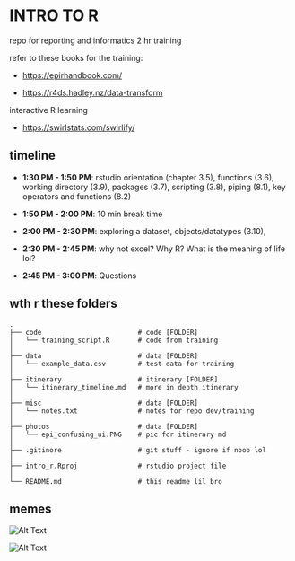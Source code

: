# INTRO TO R

repo for reporting and informatics 2 hr training

refer to these books for the training:

-   <https://epirhandbook.com/>

-   <https://r4ds.hadley.nz/data-transform>

interactive R learning

-   <https://swirlstats.com/swirlify/>

## timeline

-   **1:30 PM - 1:50 PM**: rstudio orientation (chapter 3.5), functions (3.6), working directory (3.9), packages (3.7), scripting (3.8), piping (8.1), key operators and functions (8.2)

-   **1:50 PM - 2:00 PM**: 10 min break time

-   **2:00 PM - 2:30 PM**: exploring a dataset, objects/datatypes (3.10),

-   **2:30 PM - 2:45 PM**: why not excel? Why R? What is the meaning of life lol?

-   **2:45 PM - 3:00 PM**: Questions

## wth r these folders

```         
.
├── code                        # code [FOLDER]
│   └── training_script.R       # code from training
│ 
├── data                        # data [FOLDER]
│   └── example_data.csv        # test data for training
│ 
├── itinerary                   # itinerary [FOLDER]
│   └── itinerary_timeline.md   # more in depth itinerary
│ 
├── misc                        # data [FOLDER]
│   └── notes.txt               # notes for repo dev/training
│ 
├── photos                      # data [FOLDER]
│   └── epi_confusing_ui.PNG    # pic for itinerary md
│ 
├── .gitinore                   # git stuff - ignore if noob lol
│ 
├── intro_r.Rproj               # rstudio project file
│ 
└── README.md                   # this readme lil bro
```

## memes

![Alt Text](https://miro.medium.com/v2/resize:fit:1194/1*zQ-lvV3oWQla9KuYHi_1sg.png)

![Alt Text](https://i.giphy.com/media/v1.Y2lkPTc5MGI3NjExMXp6ZG9uNWVpb3dzNGxsZDBzOWdtbmhkdmxvc3U0M3ZybWJxNXdlcSZlcD12MV9pbnRlcm5hbF9naWZfYnlfaWQmY3Q9Zw/lKZEeXJGhU1d6/giphy.gif)
